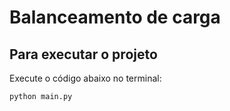 # Balanceamento de carga

## Para executar o projeto
Execute o código abaixo no terminal:
```shell script
python main.py
```
